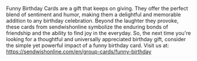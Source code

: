 Funny Birthday Cards are a gift that keeps on giving. They offer the perfect blend of sentiment and humor, making them a delightful and memorable addition to any birthday celebration. Beyond the laughter they provoke, these cards from sendwishonline symbolize the enduring bonds of friendship and the ability to find joy in the everyday. So, the next time you're looking for a thoughtful and universally appreciated birthday gift, consider the simple yet powerful impact of a funny birthday card.
Visit us at: https://sendwishonline.com/en/group-cards/funny-birthday
